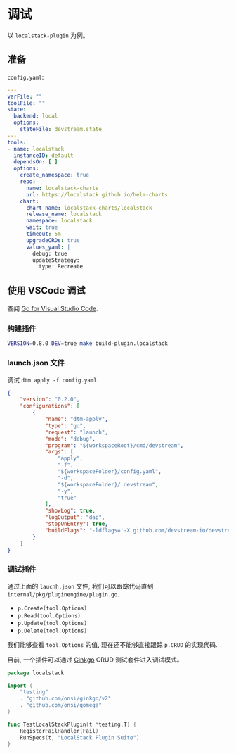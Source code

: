 # 调试

以 `localstack-plugin` 为例。

## 准备

`config.yaml`:

```yaml
---
varFile: ""
toolFile: ""
state:
  backend: local
  options:
    stateFile: devstream.state
---
tools:
- name: localstack
  instanceID: default
  dependsOn: [ ]
  options:
    create_namespace: true
    repo:
      name: localstack-charts
      url: https://localstack.github.io/helm-charts
    chart:
      chart_name: localstack-charts/localstack
      release_name: localstack
      namespace: localstack
      wait: true
      timeout: 5m
      upgradeCRDs: true
      values_yaml: |
        debug: true
        updateStrategy:
          type: Recreate
```

## 使用 VSCode 调试

查阅 [Go for Visual Studio Code](https://github.com/golang/vscode-go).

### 构建插件

```bash
VERSION=0.8.0 DEV=true make build-plugin.localstack
```

### launch.json 文件

调试 `dtm apply -f config.yaml`.

```json
{
    "version": "0.2.0",
    "configurations": [
        {
            "name": "dtm-apply",
            "type": "go",
            "request": "launch",
            "mode": "debug",
            "program": "${workspaceRoot}/cmd/devstream",
            "args": [
                "apply",
                "-f",
                "${workspaceFolder}/config.yaml",
                "-d",
                "${workspaceFolder}/.devstream",
                "-y",
                "true"
            ],
            "showLog": true,
            "logOutput": "dap",
            "stopOnEntry": true,
            "buildFlags": "-ldflags='-X github.com/devstream-io/devstream/internal/pkg/version.Version=0.8.0'"
        }
    ]
}
```

### 调试插件

通过上面的 `laucnh.json` 文件, 我们可以跟踪代码直到 `internal/pkg/pluginengine/plugin.go`.

- `p.Create(tool.Options)`
- `p.Read(tool.Options)`
- `p.Update(tool.Options)`
- `p.Delete(tool.Options)`

我们能够查看 `tool.Options` 的值, 现在还不能够直接跟踪 `p.CRUD` 的实现代码.

目前, 一个插件可以通过 [Ginkgo](https://github.com/onsi/ginkgo) CRUD 测试套件进入调试模式。

```go
package localstack

import (
    "testing"
    . "github.com/onsi/ginkgo/v2"
    . "github.com/onsi/gomega"
)

func TestLocalStackPlugin(t *testing.T) {
    RegisterFailHandler(Fail)
    RunSpecs(t, "LocalStack Plugin Suite")
}
```

